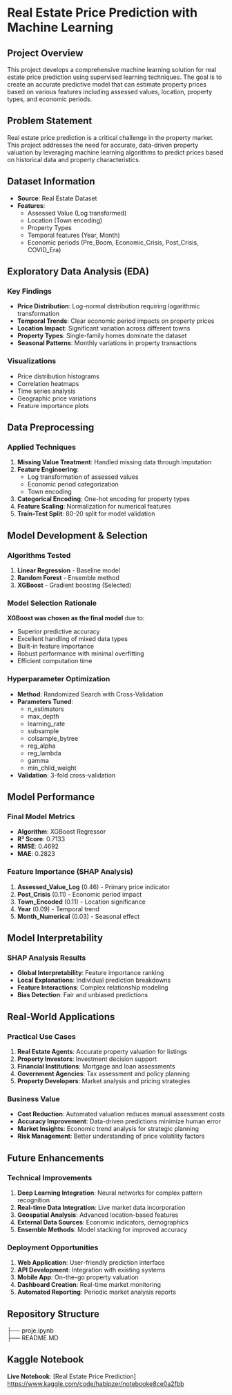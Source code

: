 # Real Estate Price Prediction with Machine Learning

## Project Overview

This project develops a comprehensive machine learning solution for real estate price prediction using supervised learning techniques. The goal is to create an accurate predictive model that can estimate property prices based on various features including assessed values, location, property types, and economic periods.

## Problem Statement

Real estate price prediction is a critical challenge in the property market. This project addresses the need for accurate, data-driven property valuation by leveraging machine learning algorithms to predict prices based on historical data and property characteristics.

## Dataset Information

- **Source**: Real Estate Dataset
- **Features**: 
  - Assessed Value (Log transformed)
  - Location (Town encoding)
  - Property Types
  - Temporal features (Year, Month)
  - Economic periods (Pre_Boom, Economic_Crisis, Post_Crisis, COVID_Era)

## Exploratory Data Analysis (EDA)

### Key Findings

- **Price Distribution**: Log-normal distribution requiring logarithmic transformation
- **Temporal Trends**: Clear economic period impacts on property prices
- **Location Impact**: Significant variation across different towns
- **Property Types**: Single-family homes dominate the dataset
- **Seasonal Patterns**: Monthly variations in property transactions

### Visualizations

- Price distribution histograms
- Correlation heatmaps
- Time series analysis
- Geographic price variations
- Feature importance plots

## Data Preprocessing

### Applied Techniques

1. **Missing Value Treatment**: Handled missing data through imputation
2. **Feature Engineering**: 
   - Log transformation of assessed values
   - Economic period categorization
   - Town encoding
3. **Categorical Encoding**: One-hot encoding for property types
4. **Feature Scaling**: Normalization for numerical features
5. **Train-Test Split**: 80-20 split for model validation

## Model Development & Selection

### Algorithms Tested

1. **Linear Regression** - Baseline model
2. **Random Forest** - Ensemble method
3. **XGBoost** - Gradient boosting (Selected)

### Model Selection Rationale

**XGBoost was chosen as the final model** due to:
- Superior predictive accuracy
- Excellent handling of mixed data types
- Built-in feature importance
- Robust performance with minimal overfitting
- Efficient computation time

### Hyperparameter Optimization

- **Method**: Randomized Search with Cross-Validation
- **Parameters Tuned**: 
  -  n_estimators       
  -  max_depth     
  -  learning_rate
  -  subsample    
  -  colsample_bytree
  -  reg_alpha          
  -  reg_lambda   
  -  gamma              
  -  min_child_weight
- **Validation**: 3-fold cross-validation

## Model Performance

### Final Model Metrics

- **Algorithm**: XGBoost Regressor
- **R² Score**: 0.7133
- **RMSE**: 0.4692
- **MAE**: 0.2823

### Feature Importance (SHAP Analysis)

1. **Assessed_Value_Log** (0.46) - Primary price indicator
2. **Post_Crisis** (0.11) - Economic period impact
3. **Town_Encoded** (0.11) - Location significance
4. **Year** (0.09) - Temporal trend
5. **Month_Numerical** (0.03) - Seasonal effect

## Model Interpretability

### SHAP Analysis Results

- **Global Interpretability**: Feature importance ranking
- **Local Explanations**: Individual prediction breakdowns
- **Feature Interactions**: Complex relationship modeling
- **Bias Detection**: Fair and unbiased predictions

## Real-World Applications

### Practical Use Cases

1. **Real Estate Agents**: Accurate property valuation for listings
2. **Property Investors**: Investment decision support
3. **Financial Institutions**: Mortgage and loan assessments
4. **Government Agencies**: Tax assessment and policy planning
5. **Property Developers**: Market analysis and pricing strategies

### Business Value

- **Cost Reduction**: Automated valuation reduces manual assessment costs
- **Accuracy Improvement**: Data-driven predictions minimize human error
- **Market Insights**: Economic trend analysis for strategic planning
- **Risk Management**: Better understanding of price volatility factors

## Future Enhancements

### Technical Improvements

1. **Deep Learning Integration**: Neural networks for complex pattern recognition
2. **Real-time Data Integration**: Live market data incorporation
3. **Geospatial Analysis**: Advanced location-based features
4. **External Data Sources**: Economic indicators, demographics
5. **Ensemble Methods**: Model stacking for improved accuracy

### Deployment Opportunities

1. **Web Application**: User-friendly prediction interface
2. **API Development**: Integration with existing systems
3. **Mobile App**: On-the-go property valuation
4. **Dashboard Creation**: Real-time market monitoring
5. **Automated Reporting**: Periodic market analysis reports

## Repository Structure

├── proje.ipynb            
├── README.MD

## Kaggle Notebook

**Live Notebook**: [Real Estate Price Prediction] https://www.kaggle.com/code/habipzer/notebooke8ce0a2fbb
